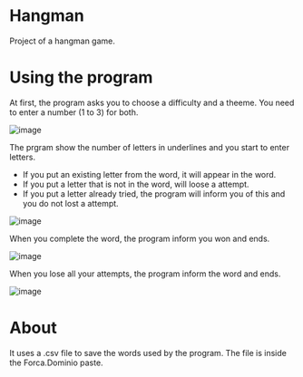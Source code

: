 # Hangman
Project of a hangman game.

# Using the program
At first, the program asks you to choose a difficulty and a theeme. You need to enter a number (1 to 3) for both.

![image](https://github.com/icaroccaetano/Forca/assets/84483036/e1434913-5317-4a08-9e6c-cc77981688a0)

The prgram show the number of letters in underlines and you start to enter letters.
  
  - If you put an existing letter from the word, it will appear in the word.
  - If you put a letter that is not in the word, will loose a attempt.
  - If you put a letter already tried, the program will inform you of this and you do not lost a attempt.
  
![image](https://github.com/icaroccaetano/Forca/assets/84483036/e36c406e-2220-4b75-93af-7722cdb60ea6)

When you complete the word, the program inform you won and ends.

![image](https://github.com/icaroccaetano/Forca/assets/84483036/240ebdd4-c360-4e28-8b7a-8d815318d388)

When you lose all your attempts, the program inform the word and ends.

![image](https://github.com/icaroccaetano/Forca/assets/84483036/bb20aa66-6819-48d8-8bec-2d056211a2fb)

# About
It uses a .csv file to save the words used by the program. The file is inside the Forca.Dominio paste. 
